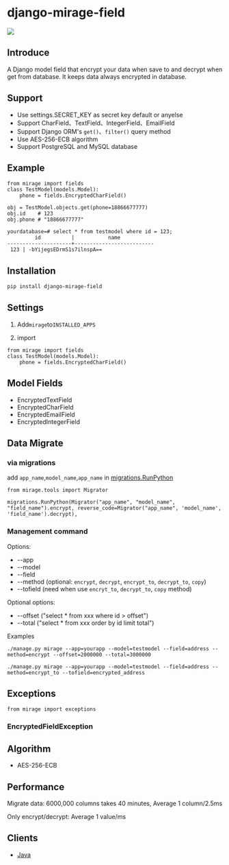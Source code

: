 # django-mirage-field

![](https://img.shields.io/pypi/v/django-mirage-field.svg?label=django-mirage-field)

## Introduce

A Django model field that encrypt your data when save to and decrypt when get from database. It keeps data always encrypted in database.

## Support

* Use settings.SECRET_KEY as secret key default or anyelse
* Support CharField、TextField、IntegerField、EmailField
* Support Django ORM's `get()`、`filter()` query method
* Use AES-256-ECB algorithm
* Support PostgreSQL and MySQL database

## Example
```
from mirage import fields
class TestModel(models.Model):
    phone = fields.EncryptedCharField()
```

```
obj = TestModel.objects.get(phone=18866677777)
obj.id    # 123
obj.phone # "18866677777"
```
```psql
yourdatabase=# select * from testmodel where id = 123;
         id          |           name
---------------------+--------------------------
 123 | -bYijegsEDrmS1s7ilnspA==
```

## Installation

```bash
pip install django-mirage-field
```

## Settings

1. Add`mirage`to`INSTALLED_APPS`

1. import

```
from mirage import fields
class TestModel(models.Model):
    phone = fields.EncryptedCharField()
```

## Model Fields

* EncryptedTextField
* EncryptedCharField
* EncryptedEmailField
* EncryptedIntegerField

## Data Migrate

### via migrations

add `app_name`,`model_name`,`app_name` in [migrations.RunPython](https://docs.djangoproject.com/en/2.2/ref/migration-operations/#runpython)

```
from mirage.tools import Migrator

migrations.RunPython(Migrator("app_name", "model_name", "field_name").encrypt, reverse_code=Migrator("app_name", 'model_name', 'field_name').decrypt),
```

### Management command

Options:

* --app
* --model
* --field
* --method (optional: `encrypt`, `decrypt`, `encrypt_to`, `decrypt_to`, `copy`)
* --tofield (need when use `encryt_to`, `decrypt_to`, `copy` method)

Optional options:

* --offset ("select * from xxx where id > offset")
* --total ("select * from xxx order by id limit total")

Examples

```
./manage.py mirage --app=yourapp --model=testmodel --field=address --method=encrypt --offset=2000000 --total=3000000

./manage.py mirage --app=yourapp --model=testmodel --field=address --method=encrypt_to --tofield=encrypted_address

```

## Exceptions

```
from mirage import exceptions
```

### EncryptedFieldException

## Algorithm

*  AES-256-ECB

## Performance

Migrate data: 6000,000 columns takes 40 minutes, Average 1 column/2.5ms

Only encrypt/decrypt: Average 1 value/ms

## Clients

* [Java](https://github.com/luojilab/django-mirage-field/tree/master/client/java)